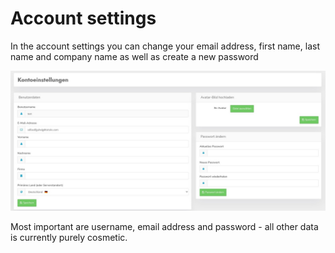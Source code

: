 # Account settings

In the account settings you can change your email address, first name, last name and company name as well as create a new password 



![screenshot-1641841795531](../assets/screenshot-1641841795531.jpg)



Most important are username, email address and password - all other data is currently purely cosmetic.